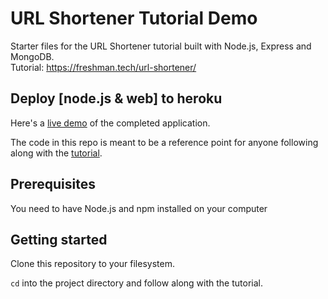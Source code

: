 # URL Shortener Tutorial Demo

Starter files for the URL Shortener tutorial built with Node.js, Express and MongoDB.  
Tutorial: https://freshman.tech/url-shortener/ 

## Deploy [node.js & web] to heroku
Here's a [live demo](https://shorternurl.herokuapp.com/) of the completed application.

The code in this repo is meant to be a reference point for anyone following along with the [tutorial](https://freshman.tech/url-shortener/).

## Prerequisites

You need to have Node.js and npm installed on your computer

## Getting started

Clone this repository to your filesystem.

`cd` into the project directory and follow along with the tutorial.
